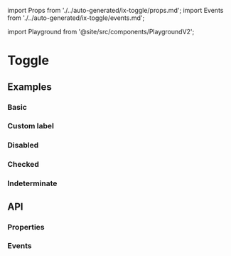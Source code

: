 import Props from './../auto-generated/ix-toggle/props.md';
import Events from './../auto-generated/ix-toggle/events.md';

import Playground from '@site/src/components/PlaygroundV2';

# Toggle

## Examples

### Basic

<Playground
  name="toggle"
  examplesByName>
</Playground>

### Custom label

<Playground
  name="toggle-custom-label"
  hideInitalCodePreview
  examplesByName>
</Playground>

### Disabled

<Playground
  name="toggle-disabled"
  hideInitalCodePreview
  examplesByName>
</Playground>

### Checked

<Playground
  name="toggle-checked"
  hideInitalCodePreview
  examplesByName>
</Playground>

### Indeterminate

<Playground
name="toggle-indeterminate"
hideInitalCodePreview
examplesByName>
</Playground>

## API

### Properties

<Props />

### Events

<Events />
